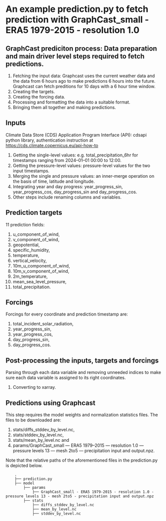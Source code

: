 # An example prediction.py to fetch prediction with GraphCast_small - ERA5 1979-2015 - resolution 1.0
## GraphCast prediciton process: Data preparation and main driver level steps required to fetch predictions.
1. Fetching the input data: Graphcast uses the current weather data and the data from 6 hours ago to make predictions 6 hours into the future. Graphcast can fetch preditions for 10 days with a 6 hour time window.
2. Creating the targets.
3. Creating the forcing data.
4. Processing and formatting the data into a suitable format.
5. Bringing them all together and making predictions.
## Inputs
Climate Data Store (CDS) Application Program Interface (API): cdsapi python library, authentication instruction at https://cds.climate.copernicus.eu/api-how-to
1. Getting the single-level values: e.g. total_precipitation_6hr for timestamps ranging from 2024–01–01 00:00 to 12:00.
2. Getting the pressure-level values: pressure-level values for the two input timestamps.
3. Merging the single and pressure values: an inner-merge operation on the basis of time, latitude and longitude.
4. Integrating year and day progress: year_progress_sin, year_progress_cos, day_progress_sin and day_progress_cos.
5. Other steps include renaming columns and variables.
## Prediction targets
11 prediction fields:
1. u_component_of_wind,
2. v_component_of_wind,
3. geopotential,
4. specific_humidity,
5. temperature,
6. vertical_velocity,
7. 10m_u_component_of_wind,
8. 10m_v_component_of_wind,
9. 2m_temperature,
10. mean_sea_level_pressure,
11. total_precipitation.
## Forcings
Forcings for every coordinate and prediction timestamp are:
1. total_incident_solar_radiation,
2. year_progress_sin,
3. year_progress_cos,
4. day_progress_sin,
4. day_progress_cos.
## Post-processing the inputs, targets and forcings
Parsing through each data variable and removing unneeded indices to make sure each data variable is assigned to its right coordinates.
1. Converting to xarray.
## Predictions using Graphcast
This step requires the model weights and normalization statistics files. The files to be downloaded are:
1. stats/diffs_stddev_by_level.nc,
2. stats/stddev_by_level.nc,
3. stats/mean_by_level.nc and
4. params/GraphCast_small — ERA5 1979–2015 — resolution 1.0 — pressure levels 13 — mesh 2to5 — precipitation input and output.npz.

Note that the relative paths of the aforementioned files in the prediction.py is depicted below.
```
    .
    ├── prediction.py
    ├── model
        ├── params
            ├── GraphCast_small - ERA5 1979-2015 - resolution 1.0 - pressure levels 13 - mesh 2to5 - precipitation input and output.npz
        ├── stats
            ├── diffs_stddev_by_level.nc
            ├── mean_by_level.nc
            ├── stddev_by_level.nc
```





